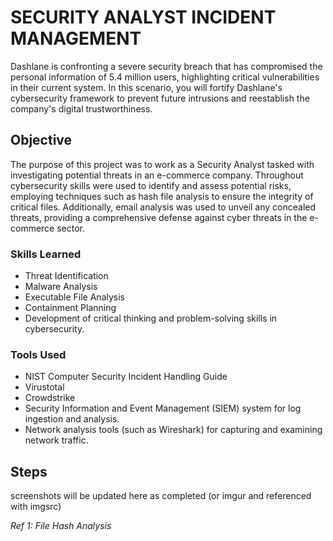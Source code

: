 # SECURITY ANALYST INCIDENT MANAGEMENT 
Dashlane is confronting a severe security breach that has compromised the personal information of 5.4 million users, highlighting critical vulnerabilities in their current system. In this scenario, you will fortify Dashlane's cybersecurity framework to prevent future intrusions and reestablish the company's digital trustworthiness.


## Objective

The purpose of this project was to work as a Security Analyst tasked with investigating potential threats in an e-commerce company. Throughout cybersecurity skills were used to identify and assess potential risks, employing techniques such as hash file analysis to ensure the integrity of critical files. Additionally, email analysis was used to unveil any concealed threats, providing a comprehensive defense against cyber threats in the e-commerce sector.


### Skills Learned

- Threat Identification
- Malware Analysis
- Executable File Analysis
- Containment Planning
- Development of critical thinking and problem-solving skills in cybersecurity.

### Tools Used

- NIST Computer Security Incident Handling Guide
- Virustotal
- Crowdstrike
- Security Information and Event Management (SIEM) system for log ingestion and analysis.
- Network analysis tools (such as Wireshark) for capturing and examining network traffic.


## Steps
screenshots will be updated here as completed (or imgur and referenced with imgsrc)





*Ref 1: File Hash Analysis*
